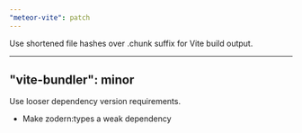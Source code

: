 ```yaml
---
"meteor-vite": patch
---
```


Use shortened file hashes over .chunk suffix for Vite build output.

---
"vite-bundler": minor
---

Use looser dependency version requirements.

- Make zodern:types a weak dependency
